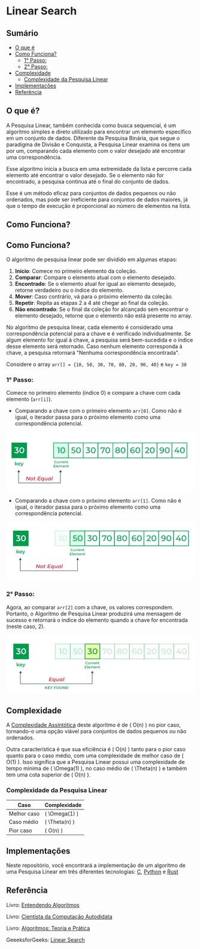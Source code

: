# Linear Search

## Sumário

- [O que é](#o-que-é)
- [Como Funciona?](#como-funciona)
  - [1° Passo:](#1°-passo)
  - [2° Passo:](#2°-passo)
- [Complexidade](#complexidade)
    - [Complexidade da Pesquisa Linear](#complexidade-da-pesquisa-linear)
- [Implementações](#implementações)
- [Referência](#referências)


## O que é?

A Pesquisa Linear, também conhecida como busca sequencial, é um algoritmo simples e direto utilizado para encontrar um elemento específico em um conjunto de dados. Diferente da Pesquisa Binária, que segue o paradigma de Divisão e Conquista, a Pesquisa Linear examina os itens um por um, comparando cada elemento com o valor desejado até encontrar uma correspondência.

Esse algoritmo inicia a busca em uma extremidade da lista e percorre cada elemento até encontrar o valor desejado. Se o elemento não for encontrado, a pesquisa continua até o final do conjunto de dados.

Esse é um método eficaz para conjuntos de dados pequenos ou não ordenados, mas pode ser ineficiente para conjuntos de dados maiores, já que o tempo de execução é proporcional ao número de elementos na lista.

## Como Funciona?

## Como Funciona?

O algoritmo de pesquisa linear pode ser dividido em algumas etapas:

1. **Início**: Comece no primeiro elemento da coleção.
2. **Comparar**: Compare o elemento atual com o elemento desejado.
3. **Encontrado**: Se o elemento atual for igual ao elemento desejado, retorne verdadeiro ou o índice do elemento.
4. **Mover**: Caso contrário, vá para o próximo elemento da coleção.
5. **Repetir**: Repita as etapas 2 a 4 até chegar ao final da coleção.
6. **Não encontrado**: Se o final da coleção for alcançado sem encontrar o elemento desejado, retorne que o elemento não está presente no array.

No algoritmo de pesquisa linear, cada elemento é considerado uma correspondência potencial para a chave e é verificado individualmente. Se algum elemento for igual à chave, a pesquisa será bem-sucedida e o índice desse elemento será retornado. Caso nenhum elemento corresponda à chave, a pesquisa retornará "Nenhuma correspondência encontrada".

Considere o array ``arr[] = {10, 50, 30, 70, 80, 20, 90, 40}`` e `key = 30`

### 1° Passo:

Comece no primeiro elemento (índice 0) e compare a chave com cada elemento (`arr[i]`).

- Comparando a chave com o primeiro elemento `arr[0]`. Como não é igual, o iterador passa para o próximo elemento como uma correspondência potencial.

![1 Interação](../assents/06.png)

- Comparando a chave com o próximo elemento `arr[1]`. Como não é igual, o iterador passa para o próximo elemento como uma correspondência potencial.

![2 Interação](../assents/07.png)

### 2° Passo:

Agora, ao comparar `arr[2]` com a chave, os valores correspondem. Portanto, o Algoritmo de Pesquisa Linear produzirá uma mensagem de sucesso e retornará o índice do elemento quando a chave for encontrada (neste caso, 2).

![3 Interação](../assents/08.png)

## Complexidade

A [Complexidade Assintótica](https://github.com/FabioHenriqueFarias/algorithms-And-Data-Dtructures/tree/main/Asymptotic_Notation) deste algoritmo é de \( O(n) \) no pior caso, tornando-o uma opção viável para conjuntos de dados pequenos ou não ordenados.

Outra característica é que sua eficiência é \( O(n) \) tanto para o pior caso quanto para o caso médio, com uma complexidade de melhor caso de \( O(1) \). Isso significa que a Pesquisa Linear possui uma complexidade de tempo mínima de \( \Omega(1) \), no caso médio de \( \Theta(n) \) e também tem uma cota superior de \( O(n) \).

### Complexidade da Pesquisa Linear

| Caso           | Complexidade   |
|----------------|----------------|
| Melhor caso    | \( \Omega(1) \)|
| Caso médio     | \( \Theta(n) \)|
| Pior caso      | \( O(n) \)     |

## Implementações

Neste repositório, você encontrará a implementação de um algoritmo de uma Pesquisa Linear em três diferentes tecnologias: <a href="https://github.com/FabioHenriqueFarias/algorithms-And-Data-Dtructures/tree/main/Algorithms/Search/2_LinearSearch/C">C</a>, <a href="https://github.com/FabioHenriqueFarias/algorithms-And-Data-Dtructures/tree/main/Algorithms/Search/2_LinearSearch/Python">Python</a> e <a href="https://github.com/FabioHenriqueFarias/algorithms-And-Data-Dtructures/tree/main/Algorithms/Search/2_LinearSearch/Rust">Rust</a>


## Referência

Livro: <a href="https://novatec.com.br/livros/entendendo-algoritmos/">Entendendo Algoritmos</a>

Livro: <a href="https://www.novatec.com.br/livros/cientista-da-computacao-autodidata/">Cientista da Computação Autodidata</a> <br>

Livro: <a href="https://www.grupogen.com.br/e-book-algoritmos-thomas-cormen-9788595159914">Algoritmos: Teoria e Prática</a> 

GeeeksforGeeks: <a href="https://www.geeksforgeeks.org/linear-search/#what-is-linear-search">Linear Search</a>